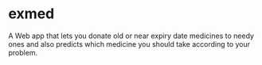 # exmed
A Web app that lets you donate old or near expiry date medicines to needy ones and also predicts which medicine you should take according to your problem.
